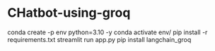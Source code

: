 # CHatbot-using-groq
conda create -p env python=3.10 -y
conda activate env/
pip install -r requirements.txt
streamlit run app.py
pip install langchain_groq